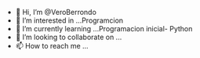 - 👋 Hi, I’m @VeroBerrondo
- 👀 I’m interested in ...Programcion
- 🌱 I’m currently learning ...Programacion inicial- Python
- 💞️ I’m looking to collaborate on ...
- 📫 How to reach me ...

<!---
VeroBerrondo/VeroBerrondo is a ✨ special ✨ repository because its `README.md` (this file) appears on your GitHub profile.
You can click the Preview link to take a look at your changes.
--->
